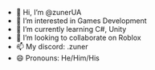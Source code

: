 - 👋 Hi, I’m @zunerUA
- 👀 I’m interested in Games Development
- 🌱 I’m currently learning C#, Unity
- 💞️ I’m looking to collaborate on Roblox
- 📫 My discord: .zuner
- 😄 Pronouns: He/Him/His
<!---
zunerUA/zunerUA is a ✨ special ✨ repository because its `README.md` (this file) appears on your GitHub profile.
You can click the Preview link to take a look at your changes.
--->
